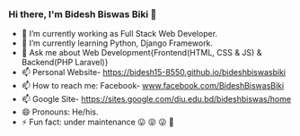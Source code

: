 ### Hi there, I'm Bidesh Biswas Biki 👋

- 🔭 I’m currently working as Full Stack Web Developer.
- 🌱 I’m currently learning Python, Django Framework.
- 💬 Ask me about Web Development{Frontend(HTML, CSS & JS) & Backend(PHP Laravel)}
- 📫 Personal Website- https://bidesh15-8550.github.io/bideshbiswasbiki
- 📫 How to reach me: Facebook- www.facebook.com/BideshBiswasBiki
- 📫 Google Site- https://sites.google.com/diu.edu.bd/bideshbiswas/home
- 😄 Pronouns: He/his.
- ⚡ Fun fact: under maintenance 😛 😝 😜 🤪

